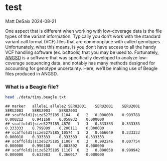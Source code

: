 test
================
Matt DeSaix
2024-08-21

One aspect that is different when working with low-coverage data is the
file types of the variant information. Typically you don’t work with the
standard variant call format (VCF) files that are commonplace with
called genotypes. Unfortunately, what this means, is you don’t have
access to all the handy VCF handling software (ex. bcftools) that you
may be used to. Fortunately,
[ANGSD](http://www.popgen.dk/angsd/index.php/ANGSD) is a software that
was specifically developed to analyze low-coverage sequencing data, and
notably has many methods designed for accounting for genotype
uncertainty. Here, we’ll be making use of Beagle files produced in
ANGSD.

### What is a Beagle file?

``` sh
head ./data/tiny.beagle.txt
```

    ## marker   allele1 allele2 SERU2001    SERU2001    SERU2001    SERU2003    SERU2003    SERU2003
    ## scaffold1|size5275185_1104   0   2   0.000000    0.999788    0.000212    0.941168    0.058832    0.000000
    ## scaffold1|size5275185_4870   1   3   0.333333    0.333333    0.333333    0.799889    0.200111    0.000000
    ## scaffold1|size5275185_10574  1   2   0.666649    0.333333    0.000018    0.333333    0.333333    0.333333
    ## scaffold1|size5275185_11007  0   2   0.992246    0.007754    0.000000    0.996108    0.003892    0.000000
    ## scaffold1|size5275185_11167  0   2   0.000058    0.999942    0.000000    0.633983    0.366017    0.000000
